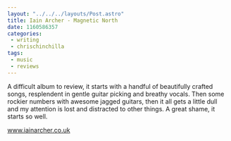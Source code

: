 ```yaml
---
layout: "../../../layouts/Post.astro"
title: Iain Archer - Magnetic North
date: 1160586357
categories:
 - writing
 - chrischinchilla
tags: 
 - music 
 - reviews
---
```


A difficult album to review, it starts with a handful of beautifully crafted songs, resplendent in gentle guitar picking and breathy vocals. Then some rockier numbers with awesome jagged guitars, then it all gets a little dull and my attention is lost and distracted to other things. A great shame, it starts so well.

<a href='https://www.iainarcher.co.uk' target='_blank'>www.iainarcher.co.uk</a>

